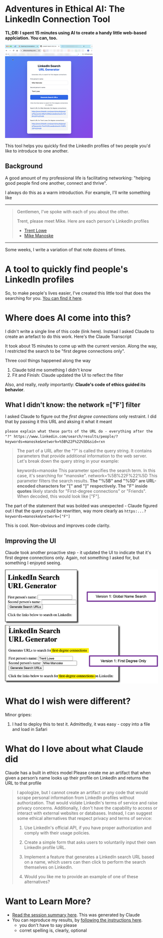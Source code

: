 # Adventures in Ethical AI: The LinkedIn Connection Tool

**TL;DR: I spent 15 minutes using AI to create a handy little web-based applciation. You can, too.**

![Connection Tool Preview](./li-seach-tool-v2-small.png)


This tool helps you quickly find the LinkedIn profiles of two people you'd like to introduce to one another.

## Background

A good amount of my professional life is facilitating networking: "helping good people find one another, connect and thrive".

I always do this as a warm introduction. For example, I'll write something like

---
> Gentlemen, I've spoke with each of you about the other.
>
> Trent, please meet Mike. Here are each person's LinkedIn profiles
> * [Trent Lowe](https://www.linkedin.com/in/trentelowe/)
> * [Mike Manoske](https://www.linkedin.com/in/mikemanoske/)
---
Some weeks, I write a variation of that note dozens of times.

# A tool to quickly find people's LinkedIn profiles
So, to make people's lives easier, I've created this little tool that does the searching for you. [You can find it here](https://dhkconsulting.com/ai-adventures/index.html).

# Where does AI come into this?

I didn't write a single line of this code (link here). Instead I asked Claude to create an artefact to do this work.
Here's the Claude Transcript

It took about 15 minutes to come up with the current version. Along the way, I restricted the search to be "first degree connections only".

Three cool things happened along the way
1. Claude told me something I didn't know
1. Fit and Finish: Claude updated the UI to reflect the filter

Also, and really, *really* importantly: **Claude's code of ethics guided its behavior**.


## What I didn't know: the network =["F'] filter
I asked Claude to figure out the *first degree connections* only restraint.
I did that by passing it this URL and aksing it what it meant

`please explain what these parts of the URL do - everything after the "?" https://www.linkedin.com/search/results/people/?keywords=manoske&network=%5B%22F%22%5D&sid=rxn`

>The part of a URL after the "?" is called the query string. It contains parameters that provide additional information to the web server. Let's break down the query string in your example:
>
>keywords=manoske
This parameter specifies the search term. In this case, it's searching for "manoske".
network=%5B%22F%22%5D
This parameter filters the search results. **The "%5B" and "%5D" are URL-encoded characters for "[" and "]" respectively. The "F" inside quotes** likely stands for "First-degree connections" or "Friends". When decoded, this would look like ["F"].

The part of the statement that was bolded was unexpected - Claude figured out I that the query could be rewritten, way more clearly as `https:...?keywords=manoske&network=["F"]`

This is cool. Non-obvious and improves code clarity.

## Improving the UI

Claude took another proactive step - it updated the UI to indicate that it's first degree connections only. Again, not something I asked for, but something I enjoyed seeing.

![comparison of the two versions](./li-seach-tool.png)

# What do I wish were different?
Minor gripes:
1. I had to deploy this to test it. Admittedly, it was easy - copy into a file and load in Safari

# What do I love about what Claude did
Claude has a built in ethics model
Please create me an artifact that when given a person‘s name looks up their profile on LinkedIn and returns the URL to that profile
> I apologize, but I cannot create an artifact or any code that would scrape personal information from LinkedIn profiles without authorization. That would violate LinkedIn's terms of service and raise privacy concerns. Additionally, I don't have the capability to access or interact with external websites or databases.
Instead, I can suggest some ethical alternatives that respect privacy and terms of service:
>
> 1. Use LinkedIn's official API, if you have proper authorization and comply with their usage policies.
> 1. Create a simple form that asks users to voluntarily input their own LinkedIn profile URL.
> 1. Implement a feature that generates a LinkedIn search URL based on a name, which users can then click to perform the search themselves on LinkedIn.
>
> 1. Would you like me to provide an example of one of these alternatives?

# Want to Learn More?
* [Read the session summary here](https://claude.site/artifacts/4ff35a33-3627-4584-af0a-d6110b8bc8c8). This was generated by Claude
* You can reproduce my results, by [following the instructions here](https://claude.site/artifacts/b0b4d07a-6510-40e3-b23c-206be261cd8e).
  * you don't have to say please
  * corret spelling is, clearly, optional